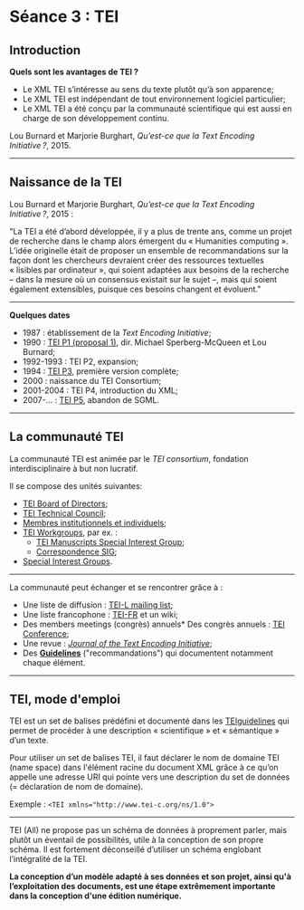 # Séance 3 : TEI

## Introduction
 
 **Quels sont les avantages de TEI ?**
 
 * Le XML TEI s’intéresse au sens du texte plutôt qu’à son apparence; 
 * Le XML TEI est indépendant de tout environnement logiciel particulier;
 * Le XML TEI a été conçu par la communauté scientifique qui est aussi en charge de son développement continu.

Lou Burnard et Marjorie Burghart, *Qu’est-ce que la Text Encoding Initiative ?*, 2015.

 ---
 
## Naissance de la TEI
 
  Lou Burnard et Marjorie Burghart, *Qu’est-ce que la Text Encoding Initiative ?*, 2015 :
	
"La TEI a été d’abord développée, il y a plus de trente ans, comme un projet de recherche dans le champ alors émergent du « Humanities computing ». L’idée originelle était de proposer un ensemble de recommandations sur la façon dont les chercheurs devraient créer des ressources textuelles « lisibles par ordinateur », qui soient adaptées aux besoins de la recherche – dans la mesure où un consensus existait sur le sujet –, mais qui soient également extensibles, puisque ces besoins changent et évoluent."

---

 
**Quelques dates**

* 1987 : établissement de la *Text Encoding Initiative*;
* 1990 : [TEI P1 (proposal 1)](http://www.tei-c.org/Vault/Vault-GL.html), dir. Michael Sperberg-McQueen et Lou Burnard;
* 1992-1993 : TEI P2, expansion;
* 1994 : [TEI P3](http://www.tei-c.org/Vault/GL/P3/index.htm), première version complète;
* 2000 : naissance du TEI Consortium;
* 2001-2004 : TEI P4, introduction du XML;
* 2007-... : [TEI P5](http://www.tei-c.org/Guidelines/P5/), abandon de SGML.

---

## La communauté TEI

La communauté TEI est animée par le *TEI consortium*, fondation interdisciplinaire à but non lucratif.

Il se compose des unités suivantes:

* [TEI Board of Directors](http://www.tei-c.org/Board/);
* [TEI Technical Council](http://www.tei-c.org/Activities/Council/index.xml);
* [Membres institutionnels et individuels](http://members.tei-c.org/);
* [TEI Workgroups](http://www.tei-c.org/Activities/Workgroups/), par ex. :
  * [TEI Manuscripts Special Interest Group](http://www.tei-c.org/Activities/SIG/Manuscript/);
  * [Correspondence SIG](http://www.tei-c.org/Activities/SIG/Correspondence/);
* [Special Interest Groups](http://www.tei-c.org/Activities/SIG/).

---

La communauté peut échanger et se rencontrer grâce à :

* Une liste de diffusion : [TEI-L mailing list](https://listserv.brown.edu/?A0=TEI-L);
* Une liste francophone :  [TEI-FR](https://groupes.renater.fr/sympa/info/tei-fr) et un wiki;
* Des members meetings (congrès) annuels* Des congrès annuels : [TEI Conference](http://www.tei-c.org/Membership/Meetings/);
* Une revue : [*Journal of the Text Encoding Initiative*](http://jtei.revues.org/);
* Des **[Guidelines](http://www.tei-c.org/release/doc/tei-p5-doc/en/html/index.html)** ("recommandations") qui documentent notamment chaque élément.
---

## TEI, mode d'emploi

TEI est un set de balises prédéfini et documenté dans les [TEIguidelines](http://www.tei-c.org/guidelines/) qui permet de procéder à une description « scientifique » et « sémantique » d’un texte. 

Pour utiliser un set de balises TEI, il faut déclarer le nom de domaine TEI (name space) dans l'élément racine du document XML grâce à ce qu’on appelle une adresse URI qui pointe vers une description du set de données (= déclaration de nom de domaine).

Exemple : `<TEI xmlns="http://www.tei-c.org/ns/1.0">`

---

TEI (All) ne propose pas un schéma de données à proprement parler, mais plutôt un éventail de possibilités, utile à la conception de son propre schéma. Il est fortement déconseillé d’utiliser un schéma englobant l’intégralité de la TEI. 

**La conception d’un modèle adapté à ses données et son projet, ainsi qu'à l’exploitation des documents, est une étape extrêmement importante dans la conception d'une édition numérique.**